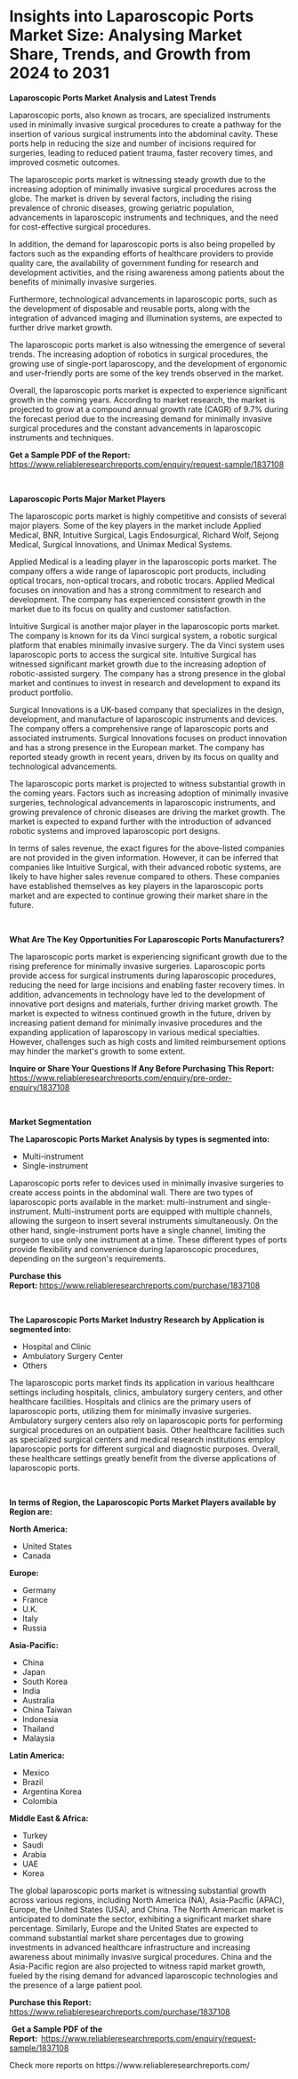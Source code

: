 <p><h1>Insights into Laparoscopic Ports Market Size: Analysing Market Share, Trends, and Growth from 2024 to 2031</h1></p><p><strong>Laparoscopic Ports Market Analysis and Latest Trends</strong></p>
<p><p>Laparoscopic ports, also known as trocars, are specialized instruments used in minimally invasive surgical procedures to create a pathway for the insertion of various surgical instruments into the abdominal cavity. These ports help in reducing the size and number of incisions required for surgeries, leading to reduced patient trauma, faster recovery times, and improved cosmetic outcomes.</p><p>The laparoscopic ports market is witnessing steady growth due to the increasing adoption of minimally invasive surgical procedures across the globe. The market is driven by several factors, including the rising prevalence of chronic diseases, growing geriatric population, advancements in laparoscopic instruments and techniques, and the need for cost-effective surgical procedures.</p><p>In addition, the demand for laparoscopic ports is also being propelled by factors such as the expanding efforts of healthcare providers to provide quality care, the availability of government funding for research and development activities, and the rising awareness among patients about the benefits of minimally invasive surgeries.</p><p>Furthermore, technological advancements in laparoscopic ports, such as the development of disposable and reusable ports, along with the integration of advanced imaging and illumination systems, are expected to further drive market growth.</p><p>The laparoscopic ports market is also witnessing the emergence of several trends. The increasing adoption of robotics in surgical procedures, the growing use of single-port laparoscopy, and the development of ergonomic and user-friendly ports are some of the key trends observed in the market.</p><p>Overall, the laparoscopic ports market is expected to experience significant growth in the coming years. According to market research, the market is projected to grow at a compound annual growth rate (CAGR) of 9.7% during the forecast period due to the increasing demand for minimally invasive surgical procedures and the constant advancements in laparoscopic instruments and techniques.</p></p>
<p><strong>Get a Sample PDF of the Report:&nbsp;</strong> <a href="https://www.reliableresearchreports.com/enquiry/request-sample/1837108">https://www.reliableresearchreports.com/enquiry/request-sample/1837108</a></p>
<p>&nbsp;</p>
<p><strong>Laparoscopic Ports Major Market Players</strong></p>
<p><p>The laparoscopic ports market is highly competitive and consists of several major players. Some of the key players in the market include Applied Medical, BNR, Intuitive Surgical, Lagis Endosurgical, Richard Wolf, Sejong Medical, Surgical Innovations, and Unimax Medical Systems.</p><p>Applied Medical is a leading player in the laparoscopic ports market. The company offers a wide range of laparoscopic port products, including optical trocars, non-optical trocars, and robotic trocars. Applied Medical focuses on innovation and has a strong commitment to research and development. The company has experienced consistent growth in the market due to its focus on quality and customer satisfaction.</p><p>Intuitive Surgical is another major player in the laparoscopic ports market. The company is known for its da Vinci surgical system, a robotic surgical platform that enables minimally invasive surgery. The da Vinci system uses laparoscopic ports to access the surgical site. Intuitive Surgical has witnessed significant market growth due to the increasing adoption of robotic-assisted surgery. The company has a strong presence in the global market and continues to invest in research and development to expand its product portfolio.</p><p>Surgical Innovations is a UK-based company that specializes in the design, development, and manufacture of laparoscopic instruments and devices. The company offers a comprehensive range of laparoscopic ports and associated instruments. Surgical Innovations focuses on product innovation and has a strong presence in the European market. The company has reported steady growth in recent years, driven by its focus on quality and technological advancements.</p><p>The laparoscopic ports market is projected to witness substantial growth in the coming years. Factors such as increasing adoption of minimally invasive surgeries, technological advancements in laparoscopic instruments, and growing prevalence of chronic diseases are driving the market growth. The market is expected to expand further with the introduction of advanced robotic systems and improved laparoscopic port designs.</p><p>In terms of sales revenue, the exact figures for the above-listed companies are not provided in the given information. However, it can be inferred that companies like Intuitive Surgical, with their advanced robotic systems, are likely to have higher sales revenue compared to others. These companies have established themselves as key players in the laparoscopic ports market and are expected to continue growing their market share in the future.</p></p>
<p>&nbsp;</p>
<p><strong>What Are The Key Opportunities For Laparoscopic Ports Manufacturers?</strong></p>
<p><p>The laparoscopic ports market is experiencing significant growth due to the rising preference for minimally invasive surgeries. Laparoscopic ports provide access for surgical instruments during laparoscopic procedures, reducing the need for large incisions and enabling faster recovery times. In addition, advancements in technology have led to the development of innovative port designs and materials, further driving market growth. The market is expected to witness continued growth in the future, driven by increasing patient demand for minimally invasive procedures and the expanding application of laparoscopy in various medical specialties. However, challenges such as high costs and limited reimbursement options may hinder the market's growth to some extent.</p></p>
<p><strong>Inquire or Share Your Questions If Any Before Purchasing This Report:</strong> <a href="https://www.reliableresearchreports.com/enquiry/pre-order-enquiry/1837108">https://www.reliableresearchreports.com/enquiry/pre-order-enquiry/1837108</a></p>
<p>&nbsp;</p>
<p><strong>Market Segmentation</strong></p>
<p><strong>The Laparoscopic Ports Market Analysis by types is segmented into:</strong></p>
<p><ul><li>Multi-instrument</li><li>Single-instrument</li></ul></p>
<p><p>Laparoscopic ports refer to devices used in minimally invasive surgeries to create access points in the abdominal wall. There are two types of laparoscopic ports available in the market: multi-instrument and single-instrument. Multi-instrument ports are equipped with multiple channels, allowing the surgeon to insert several instruments simultaneously. On the other hand, single-instrument ports have a single channel, limiting the surgeon to use only one instrument at a time. These different types of ports provide flexibility and convenience during laparoscopic procedures, depending on the surgeon's requirements.</p></p>
<p><strong>Purchase this Report:&nbsp;</strong><a href="https://www.reliableresearchreports.com/purchase/1837108">https://www.reliableresearchreports.com/purchase/1837108</a></p>
<p>&nbsp;</p>
<p><strong>The Laparoscopic Ports Market Industry Research by Application is segmented into:</strong></p>
<p><ul><li>Hospital and Clinic</li><li>Ambulatory Surgery Center</li><li>Others</li></ul></p>
<p><p>The laparoscopic ports market finds its application in various healthcare settings including hospitals, clinics, ambulatory surgery centers, and other healthcare facilities. Hospitals and clinics are the primary users of laparoscopic ports, utilizing them for minimally invasive surgeries. Ambulatory surgery centers also rely on laparoscopic ports for performing surgical procedures on an outpatient basis. Other healthcare facilities such as specialized surgical centers and medical research institutions employ laparoscopic ports for different surgical and diagnostic purposes. Overall, these healthcare settings greatly benefit from the diverse applications of laparoscopic ports.</p></p>
<p>&nbsp;</p>
<p><strong>In terms of Region, the Laparoscopic Ports Market Players available by Region are:</strong></p>
<p>
    <p> <strong> North America: </strong>
        <ul>
            <li>United States</li>
            <li>Canada</li>
        </ul>
        </p> 
    <p> <strong> Europe: </strong>
        <ul>
            <li>Germany</li>
            <li>France</li>
            <li>U.K.</li>
            <li>Italy</li>
            <li>Russia</li>
        </ul>
        </p> 
    <p> <strong> Asia-Pacific: </strong>
        <ul>
            <li>China</li>
            <li>Japan</li>
            <li>South Korea</li>
            <li>India</li>
            <li>Australia</li>
            <li>China Taiwan</li>
            <li>Indonesia</li>
            <li>Thailand</li>
            <li>Malaysia</li>
        </ul>
        </p> 
    <p> <strong> Latin America: </strong>
        <ul>
            <li>Mexico</li>
            <li>Brazil</li>
            <li>Argentina Korea</li>
            <li>Colombia</li>
        </ul>
        </p> 
    <p> <strong> Middle East & Africa: </strong>
        <ul>
            <li>Turkey</li>
            <li>Saudi</li>
            <li>Arabia</li>
            <li>UAE</li>
            <li>Korea</li>
        </ul>
    </p>
    </p>
<p><p>The global laparoscopic ports market is witnessing substantial growth across various regions, including North America (NA), Asia-Pacific (APAC), Europe, the United States (USA), and China. The North American market is anticipated to dominate the sector, exhibiting a significant market share percentage. Similarly, Europe and the United States are expected to command substantial market share percentages due to growing investments in advanced healthcare infrastructure and increasing awareness about minimally invasive surgical procedures. China and the Asia-Pacific region are also projected to witness rapid market growth, fueled by the rising demand for advanced laparoscopic technologies and the presence of a large patient pool.</p></p>
<p><strong>Purchase this Report: </strong><a href="https://www.reliableresearchreports.com/purchase/1837108">https://www.reliableresearchreports.com/purchase/1837108</a></p>
<p>&nbsp;<strong>Get a Sample PDF of the Report:&nbsp;&nbsp;</strong><a href="https://www.reliableresearchreports.com/enquiry/request-sample/1837108">https://www.reliableresearchreports.com/enquiry/request-sample/1837108</a></p>
<p><strong></strong></p>
<p>Check more reports on https://www.reliableresearchreports.com/</p>
